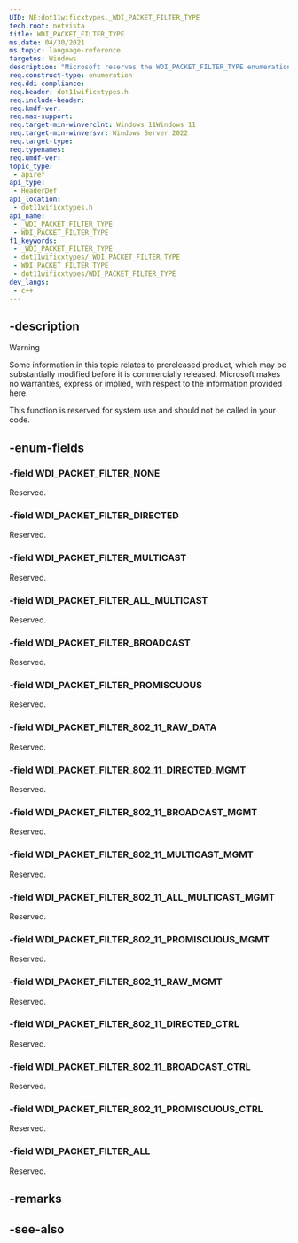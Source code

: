 ```yaml
---
UID: NE:dot11wificxtypes._WDI_PACKET_FILTER_TYPE
tech.root: netvista
title: WDI_PACKET_FILTER_TYPE
ms.date: 04/30/2021
ms.topic: language-reference
targetos: Windows
description: "Microsoft reserves the WDI_PACKET_FILTER_TYPE enumeration for internal use only. Don't use this enumeration in your code."
req.construct-type: enumeration
req.ddi-compliance: 
req.header: dot11wificxtypes.h
req.include-header: 
req.kmdf-ver: 
req.max-support: 
req.target-min-winverclnt: Windows 11Windows 11
req.target-min-winversvr: Windows Server 2022
req.target-type: 
req.typenames: 
req.umdf-ver: 
topic_type:
 - apiref
api_type:
 - HeaderDef
api_location:
 - dot11wificxtypes.h
api_name:
 - _WDI_PACKET_FILTER_TYPE
 - WDI_PACKET_FILTER_TYPE
f1_keywords:
 - _WDI_PACKET_FILTER_TYPE
 - dot11wificxtypes/_WDI_PACKET_FILTER_TYPE
 - WDI_PACKET_FILTER_TYPE
 - dot11wificxtypes/WDI_PACKET_FILTER_TYPE
dev_langs:
 - c++
---
```


## -description

> [!WARNING]
> Some information in this topic relates to prereleased product, which may be substantially modified before it is commercially released. Microsoft makes no warranties, express or implied, with respect to the information provided here.

This function is reserved for system use and should not be called in your code.

## -enum-fields

### -field WDI_PACKET_FILTER_NONE

Reserved.

### -field WDI_PACKET_FILTER_DIRECTED

Reserved.

### -field WDI_PACKET_FILTER_MULTICAST

Reserved.

### -field WDI_PACKET_FILTER_ALL_MULTICAST

Reserved.

### -field WDI_PACKET_FILTER_BROADCAST

Reserved.

### -field WDI_PACKET_FILTER_PROMISCUOUS

Reserved.

### -field WDI_PACKET_FILTER_802_11_RAW_DATA

Reserved.

### -field WDI_PACKET_FILTER_802_11_DIRECTED_MGMT

Reserved.

### -field WDI_PACKET_FILTER_802_11_BROADCAST_MGMT

Reserved.

### -field WDI_PACKET_FILTER_802_11_MULTICAST_MGMT

Reserved.

### -field WDI_PACKET_FILTER_802_11_ALL_MULTICAST_MGMT

Reserved.

### -field WDI_PACKET_FILTER_802_11_PROMISCUOUS_MGMT

Reserved.

### -field WDI_PACKET_FILTER_802_11_RAW_MGMT

Reserved.

### -field WDI_PACKET_FILTER_802_11_DIRECTED_CTRL

Reserved.

### -field WDI_PACKET_FILTER_802_11_BROADCAST_CTRL

Reserved.

### -field WDI_PACKET_FILTER_802_11_PROMISCUOUS_CTRL

Reserved.

### -field WDI_PACKET_FILTER_ALL

Reserved.

## -remarks

## -see-also

